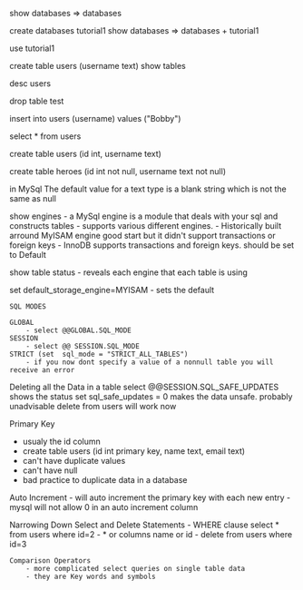 show databases
 => databases

create databases tutorial1
show databases
=> databases + tutorial1

use tutorial1

create table users (username text)
show tables

desc users

drop table test

insert into users (username) values ("Bobby")

select * from users

create table users (id int, username text)

create table heroes (id int not null, username text not null)

in MySql The default value for a text type is a blank string which is not the same as null 

show engines
	- a MySql engine is a module that deals with your sql and constructs tables
	- supports various different engines. 
	- Historically built arround MyISAM engine good start but it didn't support
	transactions or foreign keys
	- InnoDB supports transactions and foreign keys. should be set to Default

show table status
	- reveals each engine that each table is using

set default_storage_engine=MYISAM
	- sets the default

	SQL MODES

	GLOBAL
		- select @@GLOBAL.SQL_MODE
	SESSION
		- select @@ SESSION.SQL_MODE
	STRICT (set  sql_mode = "STRICT_ALL_TABLES")
		- if you now dont specify a value of a nonnull table you will receive an error

Deleting all the Data in a table
	 select @@SESSION.SQL_SAFE_UPDATES shows the status 
	 set sql_safe_updates = 0 makes the data unsafe. probably unadvisable
	 delete from users will work now 

	
Primary Key
 - usualy the id column
 - create table users (id int primary key, name text, email text)
 - can't have duplicate values 
 - can't have null 	 			
 - bad practice to duplicate data in a database


Auto Increment
	- will auto increment the primary key with each new entry
	- mysql will not allow 0 in an auto increment column

Narrowing Down Select and Delete Statements
	- WHERE clause select * from users where id=2
	- * or columns name or id 
	- delete from users where id=3


	Comparison Operators
		- more complicated select queries on single table data
		- they are Key words and symbols